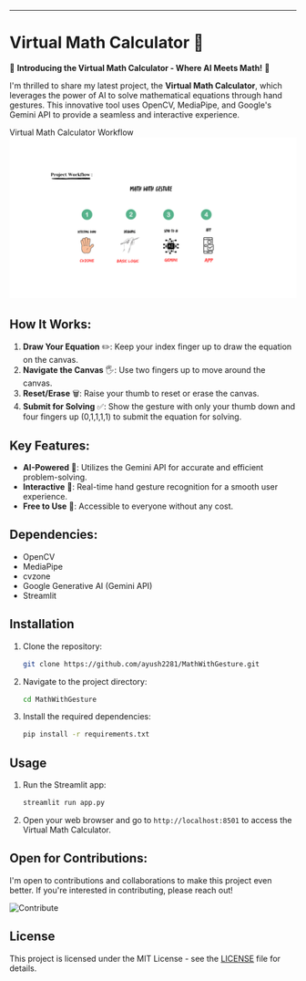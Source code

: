 
---

# Virtual Math Calculator 🎉

🚀 **Introducing the Virtual Math Calculator - Where AI Meets Math!** 🚀

I'm thrilled to share my latest project, the **Virtual Math Calculator**, which leverages the power of AI to solve mathematical equations through hand gestures. This innovative tool uses OpenCV, MediaPipe, and Google's Gemini API to provide a seamless and interactive experience.

Virtual Math Calculator Workflow 
![Workflow](Workflow.png)


## How It Works:
1. **Draw Your Equation** ✏️: Keep your index finger up to draw the equation on the canvas.
2. **Navigate the Canvas** 🖐️: Use two fingers up to move around the canvas.
3. **Reset/Erase** 🗑️: Raise your thumb to reset or erase the canvas.
4. **Submit for Solving** ✅: Show the gesture with only your thumb down and four fingers up (0,1,1,1,1) to submit the equation for solving.










## Key Features:
- **AI-Powered** 🤖: Utilizes the Gemini API for accurate and efficient problem-solving.
- **Interactive** 🎨: Real-time hand gesture recognition for a smooth user experience.
- **Free to Use** 💸: Accessible to everyone without any cost.

## Dependencies:
- OpenCV
- MediaPipe
- cvzone
- Google Generative AI (Gemini API)
- Streamlit

## Installation
1. Clone the repository:
   ```bash
   git clone https://github.com/ayush2281/MathWithGesture.git
   ```
2. Navigate to the project directory:
   ```bash
   cd MathWithGesture
   ```
3. Install the required dependencies:
   ```bash
   pip install -r requirements.txt
   ```

## Usage
1. Run the Streamlit app:
   ```bash
   streamlit run app.py
   ```
2. Open your web browser and go to `http://localhost:8501` to access the Virtual Math Calculator.

## Open for Contributions:
I'm open to contributions and collaborations to make this project even better. If you're interested in contributing, please reach out!

![Contribute](https://media.giphy.com/media/l0HlNQ03J5JxX6lva/giphy.gif)

## License
This project is licensed under the MIT License - see the [LICENSE](LICENSE) file for details.
